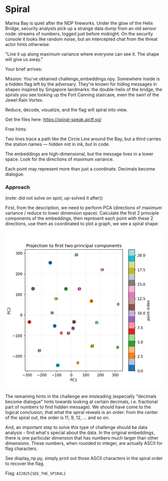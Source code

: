 # Spiral

Marina Bay is quiet after the NDP fireworks. Under the glow of the Helix Bridge, security analysts pick up a strange data dump from an old sensor node: streams of numbers, logged just before midnight. On the security console it looks like random noise, but an intercepted chat from the threat actor hints otherwise:

"Line it up along maximum variance where everyone can see it. The shape will give us away."

Your brief arrives:

Mission: You've obtained challenge_embeddings.npy. Somewhere inside is a hidden flag left by the adversary. They're known for hiding messages in shapes inspired by Singapore landmarks: the double-helix of the bridge, the spirals you see looking up the Fort Canning staircase, even the swirl of the Jewel Rain Vortex.

Reduce, decode, visualize, and the flag will spiral into view.

Get the files here: https://spiral-speak.aictf.sg/

Free hints:

Two lines trace a path like the Circle Line around the Bay, but a third carries the station names — hidden not in ink, but in code.

The embeddings are high-dimensional, but the message lives in a lower space. Look for the directions of maximum variance.

Each point may represent more than just a coordinate. Decimals become dialogue.

### Approach

(note: did not solve on spot, up-solved it after))

First, from the description, we need to perform PCA (directions of maximum variance / reduce to lower dimension space). Calculate the first 2 principle components of the embeddings, then represent each point with these 2 directions, use them as coordinated to plot a graph, we see a spiral shape:

![alt text](spiral_pca.png)

The remaining hints in the challenge are misleading (especially "decimals become dialogue" hints towards looking at certain decimals, i.e. fractional part of numbers to find hidden message). We should have come to the logical conclusion, that what the spiral reveals is an order: from the center of the spiral out, the order is 11, 9, 12, ... and so on.

And, an important step to solve this type of challenge should be data analysis - find what's special about the data. In the original embeddings, there is one particular dimension that has numbers much larger than other dimensions. These numbers, when rounded to integer, are actually ASCII for flag characters.

See display_np.py, simply print out those ASCII characters in the spiral order to recover the flag.

Flag: `AI2025{SEE_THE_SP1R4L}`
